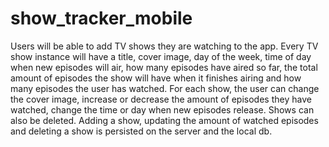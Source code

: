 # show_tracker_mobile
Users will be able to add TV shows they are watching to the app. Every TV show instance will have a title, cover image, day of the week, time of day when new episodes will air, how many episodes have aired so far, the total amount of episodes the show will have when it finishes airing and how many episodes the user has watched. For each show, the user can change the cover image, increase or decrease the amount of episodes they have watched, change the time or day when new episodes release. Shows can also be deleted. Adding a show, updating the amount of watched episodes and deleting a show is persisted on the server and the local db.
